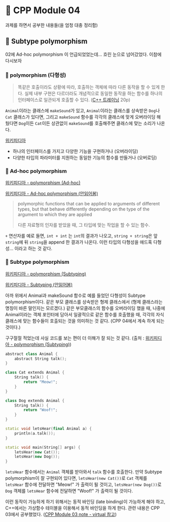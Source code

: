 # 🌟 CPP Module 04

과제를 하면서 공부한 내용들(을 엄청 대충 정리함)

## 🌸 Subtype polymorphism

02에 Ad-hoc polymorphism 이 언급되었었는데... 흐린 눈으로 넘어갔었다. 이참에 다시보자

### 🌱 polymorphism (다형성)

> 똑같은 호출이라도 상황에 따라, 호출하는 객체에 따라 다른 동작을 할 수 있게 한다. 실제 내부 구현은 다르더라도 개념적으로 동일한 동작을 하는 함수를 하나의 인터페이스로 일관되게 호출할 수 있다. ([C++ 트레이닝](https://hanbit.co.kr/store/books/look.php?p_code=B7818919239) 20p)

`Animal`이라는 클래스에 `makeSound`가 있고, `Animal`이라는 클래스를 상속받은 `Dog`나 `Cat` 클래스가 있다면, 그리고 `makeSound` 함수를 각각의 클래스에 맞게 오버라이딩 해 뒀다면 `Dog`이든 `Cat`이든 상관없이 `makeSound`를 호출해주면 클래스에 맞는 소리가 나온다.

[위키피디아](https://en.wikipedia.org/wiki/Polymorphism_(computer_science))

- 하나의 인터페이스를 가지고 다양한 기능을 구현하거나 (오버라이딩)
- 다양한 타입의 파라미터를 지원하는 동일한 기능의 함수를 만들거나 (오버로딩)

### 🌱 Ad-hoc polymorphism

[위키피디아 - polymorphism (Ad-hoc)](https://en.wikipedia.org/wiki/Polymorphism_(computer_science)#Ad_hoc_polymorphism)

[위키피디아 - Ad-hoc polymorphism (안읽어봄)](https://en.wikipedia.org/wiki/Ad_hoc_polymorphism)

> polymorphic functions that can be applied to arguments of different types, but that behave differently depending on the type of the argument to which they are applied
> 
> 다른 자료형의 인자를 받았을 때, 그 타입에 맞는 작업을 할 수 있는 함수.


`+` 연산자를 예로 들면, `int + int` 는 `int`의 결과가 나오고, `string + string`은 앞 `string`에 뒤 `string`을 append 한 결과가 나온다. 이런 타입의 다형성을 애드혹 다형성... 이라고 하는 것 같다.

### 🌱 Subtype polymorphism

[위키피디아 - polymorphism (Subtyping)](https://en.wikipedia.org/wiki/Polymorphism_(computer_science)#Subtyping)

[위키피디아 - Subtyping (안읽어봄)](https://en.wikipedia.org/wiki/Subtyping)

아까 위에서 Animal과 makeSound 함수로 예를 들었던 다형성이 Subtype polymorphism이다. 같은 부모 클래스를 상속받은 형제 클래스에서 (형제 클래스라는 명칭이 바른 말인지는 모르겠다.) 같은 부모클래스의 함수를 오버라이딩 했을 때, 나중에 Animal이라는 객체 포인터에 담아서 일괄적으로 같은 함수를 호출했을 때, 각각의 자식클래스에 맞는 함수들이 호출되는 것을 의미하는 것 같다. (CPP 04에서 계속 하게 되는 것이다.)

구구절절 적었는데 사실 코드를 보는 편이 더 이해가 잘 되는 것 같다. (출처 : [위키피디아 - polymorphism (Subtyping)](https://en.wikipedia.org/wiki/Polymorphism_(computer_science)#Subtyping))

```cpp
abstract class Animal {
    abstract String talk();
}

class Cat extends Animal {
    String talk() {
        return "Meow!";
    }
}

class Dog extends Animal {
    String talk() {
        return "Woof!";
    }
}

static void letsHear(final Animal a) {
    println(a.talk());
}

static void main(String[] args) {
    letsHear(new Cat());
    letsHear(new Dog());
}
```

`letsHear` 함수에서는 `Animal` 객체를 받아와서 `talk` 함수를 호출한다. 만약 Subtype polymorphism이 잘 구현되어 있다면, `letsHear(new Cat())`로 `Cat` 객체를 `letsHear` 함수에 전달하면 "Meow!" 가 출력이 될 것이고, `letsHear(new Dog())`로 `Dog` 객체를 `letsHear` 함수에 전달하면 "Woof!" 가 출력이 될 것이다.

이런 동작이 가능하게 하기 위해서는 동적 바인딩 (late binding)이 가능하게 해야 하고, C++에서는 가상함수 테이블을 이용해서 동적 바인딩을 하게 한다. 관련 내용은 CPP 03에서 공부했었다. ([CPP Module 03 note - virtual 참고](https://github.com/yoouyeon/42Cursus/blob/main/CPP_Module/Note/Module_03.md#-virtual))
